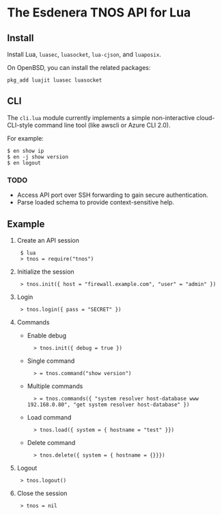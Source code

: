 # The Esdenera TNOS API for Lua

## Install

Install Lua, `luasec`, `luasocket`, `lua-cjson`, and `luaposix`.

On OpenBSD, you can install the related packages:

	pkg_add luajit luasec luasocket

## CLI

The `cli.lua` module currently implements a simple non-interactive
cloud-CLI-style command line tool (like awscli or Azure CLI 2.0).

For example:

	$ en show ip
	$ en -j show version
	$ en logout

### TODO

- Access API port over SSH forwarding to gain secure authentication.
- Parse loaded schema to provide context-sensitive help.

## Example

1. Create an API session

        $ lua
        > tnos = require("tnos")

2. Initialize the session

        > tnos.init({ host = "firewall.example.com", "user" = "admin" })

3. Login

        > tnos.login({ pass = "SECRET" })

4. Commands

    - Enable debug

            > tnos.init({ debug = true })

    - Single command

            > = tnos.command("show version")

    - Multiple commands

            > = tnos.commands({ "system resolver host-database www 192.168.0.80", "get system resolver host-database" })

    - Load command

            > tnos.load({ system = { hostname = "test" }})

    - Delete command

            > tnos.delete({ system = { hostname = {}}})

5. Logout

        > tnos.logout()

6. Close the session

        > tnos = nil
